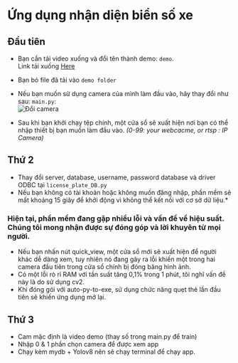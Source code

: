 # Ứng dụng nhận diện biển số xe
## Đầu tiên
- Bạn cần tải video xuống và đổi tên thành demo: `demo`.  
Link tải xuống [Here](https://www.youtube.com/watch?v=o4bRh9zzJaU)  
- Bạn bỏ file đã tải vào `demo folder`  
- Nếu bạn muốn sử dụng camera của mình làm đầu vào, hãy thay đổi như sau: `main.py`:  
![Đổi camera](https://github.com/user-attachments/assets/771f67cd-97c0-4495-99f0-700b7d18c480)

- Sau khi bạn khởi chạy tệp chính, một cửa sổ sẽ xuất hiện nơi bạn có thể nhập thiết bị bạn muốn làm đầu vào. *(0-99: your webcacme, or rtsp : IP Camera)*  

## Thứ 2
- Thay đổi server, database, username, password database và driver ODBC tại `license_plate_DB.py`
- Nếu bạn không có tài khoản hoặc không muốn đăng nhập, phần mềm sẽ mất khoảng 15 giây để khởi động vì không thể kết nối với cơ sở dữ liệu.*
### Hiện tại, phần mềm đang gặp nhiều lỗi và vấn đề về hiệu suất. Chúng tôi mong nhận được sự đóng góp và lời khuyên từ mọi người.
* Nếu bạn nhấn nút quick_view, một cửa sổ mới sẽ xuất hiện để người khác dễ dàng xem, tuy nhiên nó đang gây ra lỗi khiến một trong hai camera đầu tiên trong cửa sổ chính bị đóng băng hình ảnh.
* Có một lỗi rò rỉ RAM với tần suất tăng 0,1% trong 1 phút, tôi nghĩ vấn đề này là do sử dụng cv2.
* Khi đóng gói với auto-py-to-exe, sử dụng chức năng quẹt thẻ lần đầu tiên sẽ khiến ứng dụng mở lại.

## Thứ 3
- Cam mặc định là video demo (thay số trong main.py để train)
- Nhập 0 & 1 phần chọn camera để được xem app
- Chạy kèm mydb + Yolov8 nên sẽ chạy terminal để chạy app.
